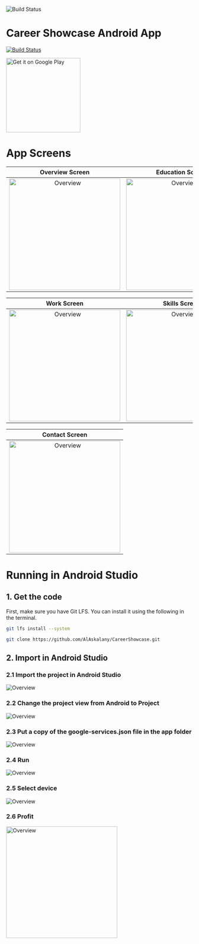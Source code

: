 ![Build Status](app/src/main/res/mipmap-xxxhdpi/ic_launcher.png)

# Career Showcase Android App

[![Build Status](https://travis-ci.com/AlAskalany/CareerShowcase.svg?branch=master)](https://travis-ci.com/AlAskalany/CareerShowcase)

[<img src="docs\images\stores\320px-Get_it_on_Google_play.svg.png" alt="Get it on Google Play" title="Title" height="" width="200"/>](https://play.google.com/store/apps/details?id=com.alaskalany.careershowcase)

# App Screens

**Overview Screen** | **Education Screen**
:---:|:---:
<img src="docs/images/screenshots/Screenshot_1_overview.png" title="Overview" height="" width="300">|<img src="docs/images/screenshots/Screenshot_2_education.png" title="Overview" height="" width="300">

**Work Screen** | **Skills Screen**
:---:|:---:
<img src="docs/images/screenshots/Screenshot_3_work.png" title="Overview" height="" width="300">|<img src="docs/images/screenshots/Screenshot_4_skills.png" title="Overview" height="" width="300">

| **Contact Screen** |
|:---:|
| <img src="docs/images/screenshots/Screenshot_5_contact.png" title="Overview" height="" width="300"> |

# Running in Android Studio

## 1. Get the code

First, make sure you have Git LFS. You can install it using the following in the terminal.

```bash
git lfs install --system
```

```bash
git clone https://github.com/AlAskalany/CareerShowcase.git
```

## 2. Import in Android Studio

### 2.1 Import the project in Android Studio

<img src="docs/images/screenshots/Screenshot_6_import_android_studio.png" title="Overview" height="" width="">

### 2.2 Change the project view from Android to Project

<img src="docs/images/screenshots/Screenshot_7_project_view.png" title="Overview" height="" width="">

### 2.3 Put a copy of the google-services.json file in the app folder

<img src="docs/images/screenshots/Screenshot_8_google_services.png" title="Overview" height="" width="">

### 2.4 Run

<img src="docs/images/screenshots/Screenshot_9_run.png" title="Overview" height="" width="">

### 2.5 Select device

<img src="docs/images/screenshots/Screenshot_10_select_device.png" title="Overview" height="" width="">

### 2.6 Profit

<img src="docs/images/screenshots/Screenshot_11_emulator.png" title="Overview" height="" width="300">
